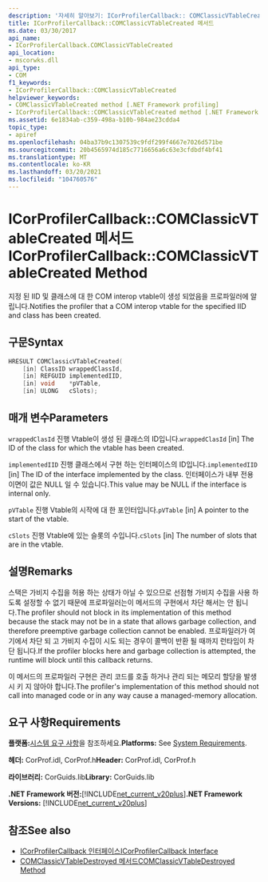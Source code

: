 ```yaml
---
description: '자세히 알아보기: ICorProfilerCallback:: COMClassicVTableCreated 메서드'
title: ICorProfilerCallback::COMClassicVTableCreated 메서드
ms.date: 03/30/2017
api_name:
- ICorProfilerCallback.COMClassicVTableCreated
api_location:
- mscorwks.dll
api_type:
- COM
f1_keywords:
- ICorProfilerCallback::COMClassicVTableCreated
helpviewer_keywords:
- COMClassicVTableCreated method [.NET Framework profiling]
- ICorProfilerCallback::COMClassicVTableCreated method [.NET Framework profiling]
ms.assetid: 6e1834ab-c359-498a-b10b-984ae23cdda4
topic_type:
- apiref
ms.openlocfilehash: 04ba37b9c1307539c9fdf299f4667e7026d571be
ms.sourcegitcommit: 20b4565974d185c7716656a6c63e3cfdbdf4bf41
ms.translationtype: MT
ms.contentlocale: ko-KR
ms.lasthandoff: 03/20/2021
ms.locfileid: "104760576"
---
```

# <a name="icorprofilercallbackcomclassicvtablecreated-method"></a><span data-ttu-id="3261e-103">ICorProfilerCallback::COMClassicVTableCreated 메서드</span><span class="sxs-lookup"><span data-stu-id="3261e-103">ICorProfilerCallback::COMClassicVTableCreated Method</span></span>

<span data-ttu-id="3261e-104">지정 된 IID 및 클래스에 대 한 COM interop vtable이 생성 되었음을 프로파일러에 알립니다.</span><span class="sxs-lookup"><span data-stu-id="3261e-104">Notifies the profiler that a COM interop vtable for the specified IID and class has been created.</span></span>  
  
## <a name="syntax"></a><span data-ttu-id="3261e-105">구문</span><span class="sxs-lookup"><span data-stu-id="3261e-105">Syntax</span></span>  
  
```cpp  
HRESULT COMClassicVTableCreated(  
    [in] ClassID wrappedClassId,  
    [in] REFGUID implementedIID,  
    [in] void    *pVTable,  
    [in] ULONG   cSlots);  
```  
  
## <a name="parameters"></a><span data-ttu-id="3261e-106">매개 변수</span><span class="sxs-lookup"><span data-stu-id="3261e-106">Parameters</span></span>

<span data-ttu-id="3261e-107">`wrappedClasId` 진행 Vtable이 생성 된 클래스의 ID입니다.</span><span class="sxs-lookup"><span data-stu-id="3261e-107">`wrappedClasId` [in] The ID of the class for which the vtable has been created.</span></span>

<span data-ttu-id="3261e-108">`implementedIID` 진행 클래스에서 구현 하는 인터페이스의 ID입니다.</span><span class="sxs-lookup"><span data-stu-id="3261e-108">`implementedIID` [in] The ID of the interface implemented by the class.</span></span> <span data-ttu-id="3261e-109">인터페이스가 내부 전용 이면이 값은 NULL 일 수 있습니다.</span><span class="sxs-lookup"><span data-stu-id="3261e-109">This value may be NULL if the interface is internal only.</span></span>

<span data-ttu-id="3261e-110">`pVTable` 진행 Vtable의 시작에 대 한 포인터입니다.</span><span class="sxs-lookup"><span data-stu-id="3261e-110">`pVTable` [in] A pointer to the start of the vtable.</span></span>

<span data-ttu-id="3261e-111">`cSlots` 진행 Vtable에 있는 슬롯의 수입니다.</span><span class="sxs-lookup"><span data-stu-id="3261e-111">`cSlots` [in] The number of slots that are in the vtable.</span></span>

## <a name="remarks"></a><span data-ttu-id="3261e-112">설명</span><span class="sxs-lookup"><span data-stu-id="3261e-112">Remarks</span></span>  

 <span data-ttu-id="3261e-113">스택은 가비지 수집을 허용 하는 상태가 아닐 수 있으므로 선점형 가비지 수집을 사용 하도록 설정할 수 없기 때문에 프로파일러는이 메서드의 구현에서 차단 해서는 안 됩니다.</span><span class="sxs-lookup"><span data-stu-id="3261e-113">The profiler should not block in its implementation of this method because the stack may not be in a state that allows garbage collection, and therefore preemptive garbage collection cannot be enabled.</span></span> <span data-ttu-id="3261e-114">프로파일러가 여기에서 차단 되 고 가비지 수집이 시도 되는 경우이 콜백이 반환 될 때까지 런타임이 차단 됩니다.</span><span class="sxs-lookup"><span data-stu-id="3261e-114">If the profiler blocks here and garbage collection is attempted, the runtime will block until this callback returns.</span></span>  
  
 <span data-ttu-id="3261e-115">이 메서드의 프로파일러 구현은 관리 코드를 호출 하거나 관리 되는 메모리 할당을 발생 시 키 지 않아야 합니다.</span><span class="sxs-lookup"><span data-stu-id="3261e-115">The profiler's implementation of this method should not call into managed code or in any way cause a managed-memory allocation.</span></span>  
  
## <a name="requirements"></a><span data-ttu-id="3261e-116">요구 사항</span><span class="sxs-lookup"><span data-stu-id="3261e-116">Requirements</span></span>  

 <span data-ttu-id="3261e-117">**플랫폼:**[시스템 요구 사항](../../get-started/system-requirements.md)을 참조하세요.</span><span class="sxs-lookup"><span data-stu-id="3261e-117">**Platforms:** See [System Requirements](../../get-started/system-requirements.md).</span></span>  
  
 <span data-ttu-id="3261e-118">**헤더:** CorProf.idl, CorProf.h</span><span class="sxs-lookup"><span data-stu-id="3261e-118">**Header:** CorProf.idl, CorProf.h</span></span>  
  
 <span data-ttu-id="3261e-119">**라이브러리:** CorGuids.lib</span><span class="sxs-lookup"><span data-stu-id="3261e-119">**Library:** CorGuids.lib</span></span>  
  
 <span data-ttu-id="3261e-120">**.NET Framework 버전:**[!INCLUDE[net_current_v20plus](../../../../includes/net-current-v20plus-md.md)]</span><span class="sxs-lookup"><span data-stu-id="3261e-120">**.NET Framework Versions:** [!INCLUDE[net_current_v20plus](../../../../includes/net-current-v20plus-md.md)]</span></span>  
  
## <a name="see-also"></a><span data-ttu-id="3261e-121">참조</span><span class="sxs-lookup"><span data-stu-id="3261e-121">See also</span></span>

- [<span data-ttu-id="3261e-122">ICorProfilerCallback 인터페이스</span><span class="sxs-lookup"><span data-stu-id="3261e-122">ICorProfilerCallback Interface</span></span>](icorprofilercallback-interface.md)
- [<span data-ttu-id="3261e-123">COMClassicVTableDestroyed 메서드</span><span class="sxs-lookup"><span data-stu-id="3261e-123">COMClassicVTableDestroyed Method</span></span>](icorprofilercallback-comclassicvtabledestroyed-method.md)
